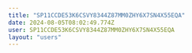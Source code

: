 ```yaml
---
title: "SP11CCDE53K6CSVY8344Z87MM0ZHY6X7SN4X55EQA"
date: 2024-08-05T08:02:49.774Z
user: SP11CCDE53K6CSVY8344Z87MM0ZHY6X7SN4X55EQA
layout: "users"
---
```

    